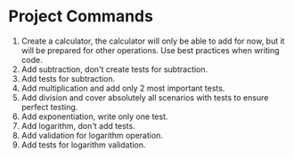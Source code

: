 # Project Commands

1. Create a calculator, the calculator will only be able to add for now, but it will be prepared for other operations. Use best practices when writing code.
2. Add subtraction, don't create tests for subtraction.
3. Add tests for subtraction.
4. Add multiplication and add only 2 most important tests.
5. Add division and cover absolutely all scenarios with tests to ensure perfect testing.
6. Add exponentiation, write only one test.
7. Add logarithm, don't add tests.
8. Add validation for logarithm operation.
9. Add tests for logarithm validation.